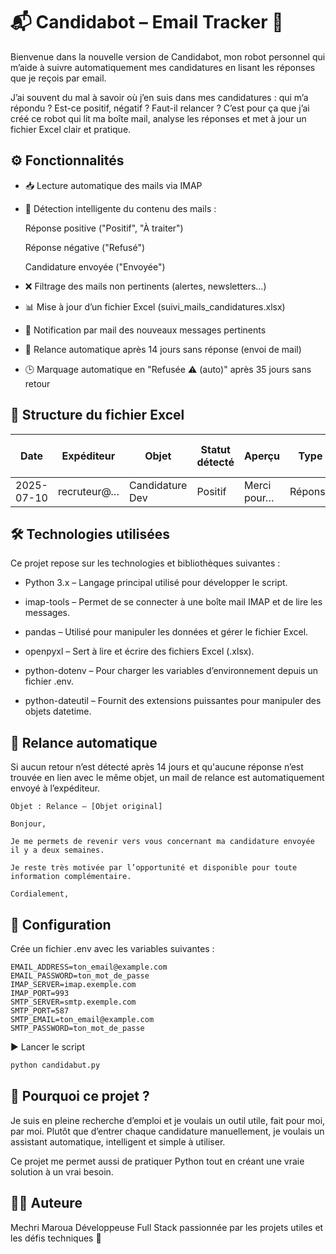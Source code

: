 # 📬 Candidabot – Email Tracker 🤖
Bienvenue dans la nouvelle version de Candidabot, mon robot personnel qui m’aide à suivre automatiquement mes candidatures en lisant les réponses que je reçois par email.

J’ai souvent du mal à savoir où j’en suis dans mes candidatures : qui m’a répondu ? Est-ce positif, négatif ? Faut-il relancer ?
C’est pour ça que j’ai créé ce robot qui lit ma boîte mail, analyse les réponses et met à jour un fichier Excel clair et pratique.

## ⚙️ Fonctionnalités
- 📥 Lecture automatique des mails via IMAP

- 🧠 Détection intelligente du contenu des mails :

  Réponse positive ("Positif", "À traiter")

  Réponse négative ("Refusé")

  Candidature envoyée ("Envoyée")

- ❌ Filtrage des mails non pertinents (alertes, newsletters…)

- 📊 Mise à jour d’un fichier Excel (suivi_mails_candidatures.xlsx)

- 🔔 Notification par mail des nouveaux messages pertinents

- 🔁 Relance automatique après 14 jours sans réponse (envoi de mail)

- 🕒 Marquage automatique en "Refusée ⚠️ (auto)" après 35 jours sans retour


## 📁 Structure du fichier Excel

| Date       | Expéditeur      | Objet           | Statut détecté | Aperçu       | Type     | Date de relance |
|------------|-----------------|-----------------|----------------|--------------|----------|-----------------|
| 2025-07-10 | recruteur@…     | Candidature Dev | Positif        | Merci pour…  | Réponse  | -               |


## 🛠️ Technologies utilisées
Ce projet repose sur les technologies et bibliothèques suivantes :

- Python 3.x – Langage principal utilisé pour développer le script.

- imap-tools – Permet de se connecter à une boîte mail IMAP et de lire les messages.

- pandas – Utilisé pour manipuler les données et gérer le fichier Excel.

- openpyxl – Sert à lire et écrire des fichiers Excel (.xlsx).

- python-dotenv – Pour charger les variables d’environnement depuis un fichier .env.

- python-dateutil – Fournit des extensions puissantes pour manipuler des objets datetime.

## 📧 Relance automatique
Si aucun retour n’est détecté après 14 jours et qu'aucune réponse n’est trouvée en lien avec le même objet, un mail de relance est automatiquement envoyé à l’expéditeur.
```text
Objet : Relance – [Objet original]

Bonjour,

Je me permets de revenir vers vous concernant ma candidature envoyée il y a deux semaines.

Je reste très motivée par l’opportunité et disponible pour toute information complémentaire.

Cordialement,

```
## 🔐 Configuration
Crée un fichier .env avec les variables suivantes :

```env
EMAIL_ADDRESS=ton_email@example.com
EMAIL_PASSWORD=ton_mot_de_passe
IMAP_SERVER=imap.exemple.com
IMAP_PORT=993
SMTP_SERVER=smtp.exemple.com
SMTP_PORT=587
SMTP_EMAIL=ton_email@example.com
SMTP_PASSWORD=ton_mot_de_passe
```
▶️ Lancer le script
```bash
python candidabut.py
```
## 📌 Pourquoi ce projet ?
Je suis en pleine recherche d’emploi et je voulais un outil utile, fait pour moi, par moi.
Plutôt que d’entrer chaque candidature manuellement, je voulais un assistant automatique, intelligent et simple à utiliser.

Ce projet me permet aussi de pratiquer Python tout en créant une vraie solution à un vrai besoin.

## 🧑‍💻 Auteure
Mechri Maroua
Développeuse Full Stack passionnée par les projets utiles et les défis techniques 🚀
